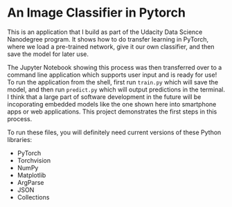# An Image Classifier in Pytorch

This is an application that I build as part of the Udacity Data Science Nanodegree program. It shows how to do transfer learning in PyTorch, where we load a pre-trained network, give it our own classifier, and then save the model for later use.

The Jupyter Notebook showing this process was then transferred over to a command line application which supports user input and is ready for use! To run the application from the shell, first run `train.py` which will save the model, and then run `predict.py` which will output predictions in the terminal. I think that a large part of software development in the future will be incoporating embedded models like the one shown here into smartphone apps or web applications. This project demonstrates the first steps in this process.


To run these files, you will definitely need current versions of these Python libraries:
- PyTorch
- Torchvision
- NumPy
- Matplotlib
- ArgParse
- JSON
- Collections

